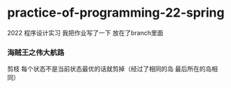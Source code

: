 # practice-of-programming-22-spring
2022 程序设计实习
我把作业写了一下 放在了branch里面

### 海贼王之伟大航路
剪枝 每个状态不是当前状态最优的话就剪掉（经过了相同的岛 最后所在的岛相同）
